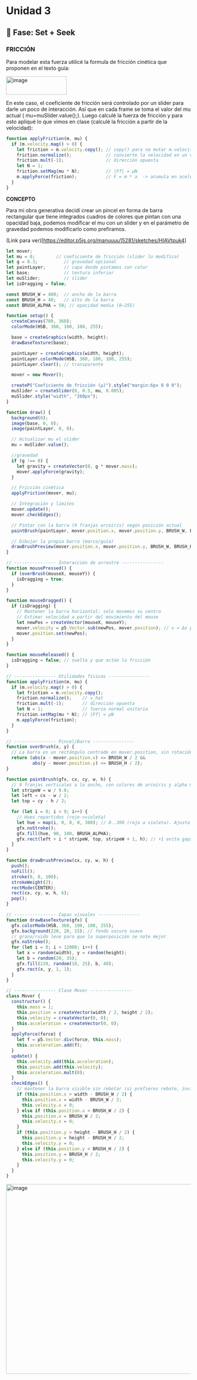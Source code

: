 # Unidad 3

## 🔎 Fase: Set + Seek

### FRICCIÓN

Para modelar esta fuerza utilicé la formula de fricción cinética que proponen en el texto guía:

<img width="165" height="50" alt="image" src="https://github.com/user-attachments/assets/1734cb63-a064-4b3f-84d5-8d8cde49faab" />

En este caso, el coeficiente de fricción será controlado por un slider para darle un poco de interacción. Así que en cada frame se toma el valor del mu actual ( mu=muSlider.value();). Luego calculé la fuerza de fricción y para esto apliqué lo que vimos en clase (calculé la fricción a partir de la velocidad): 

```js
function applyFriction(m, mu) {
  if (m.velocity.mag() > 0) {
    let friction = m.velocity.copy(); // copy() para no mutar m.velocity
    friction.normalize();             // convierte la velocidad en un vector unitario
    friction.mult(-1);                // dirección opuesta
    let N = 1;                        
    friction.setMag(mu * N);          // |Ff| = μN
    m.applyForce(friction);           // F = m * a  -> acumula en aceleración y aplica la 2ª ley de Newton
  }
}
```

**CONCEPTO**

Para mi obra generativa decidí crear un pincel en forma de barra rectangular que tiene integrados cuadros de colores que pintan con una opacidad baja, podemos modificar el mu con un slider y en el parámetro de gravedad podemos modificarlo como prefiramos. 

(Link para ver)[https://editor.p5js.org/manuuuu15281/sketches/HIAVtpuk4]

```js
let mover;
let mu = 0;        // coeficiente de fricción (slider lo modifica)
let g = 0.3;          // gravedad opcional 
let paintLayer;       // capa donde pintamos con color
let base;             // textura inferior
let muSlider;         // slider 
let isDragging = false;

const BRUSH_W = 400;  // ancho de la barra 
const BRUSH_H = 40;   // alto de la barra 
const BRUSH_ALPHA = 50; // opacidad media (0–255)

function setup() {
  createCanvas(700, 360);
  colorMode(HSB, 360, 100, 100, 255);

  base = createGraphics(width, height);
  drawBaseTexture(base);

  paintLayer = createGraphics(width, height);
  paintLayer.colorMode(HSB, 360, 100, 100, 255);
  paintLayer.clear(); // transparente

  mover = new Mover();

  createP("Coeficiente de fricción (μ)").style("margin:6px 0 0 0");
  muSlider = createSlider(0, 0.5, mu, 0.005);
  muSlider.style("width", "260px");
}

function draw() {
  background(0);
  image(base, 0, 0);
  image(paintLayer, 0, 0);

  // Actualizar mu el slider
  mu = muSlider.value();

  //gravedad
  if (g !== 0) {
    let gravity = createVector(0, g * mover.mass);
    mover.applyForce(gravity);
  }

  // Fricción cinética
  applyFriction(mover, mu);

  // Integración y límites
  mover.update();
  mover.checkEdges();

  // Pintar con la barra (9 franjas arcoíris) según posición actual
  paintBrush(paintLayer, mover.position.x, mover.position.y, BRUSH_W, BRUSH_H);

  // Dibujar la propia barra (marco/guía)
  drawBrushPreview(mover.position.x, mover.position.y, BRUSH_W, BRUSH_H);
}

// ---------------- Interacción de arrastre ----------------
function mousePressed() {
  if (overBrush(mouseX, mouseY)) {
    isDragging = true;
  }
}

function mouseDragged() {
  if (isDragging) {
    // Mantener la barra horizontal: solo movemos su centro
    // Estimar velocidad a partir del movimiento del mouse
    let newPos = createVector(mouseX, mouseY);
    mover.velocity = p5.Vector.sub(newPos, mover.position); // v ≈ Δx por frame
    mover.position.set(newPos);
  }
}

function mouseReleased() {
  isDragging = false; // suelta y que actúe la fricción
}

// ---------------- Utilidades físicas ----------------
function applyFriction(m, mu) {
  if (m.velocity.mag() > 0) {
    let friction = m.velocity.copy();
    friction.normalize();    // v_hat
    friction.mult(-1);       // dirección opuesta
    let N = 1;               // fuerza normal unitaria
    friction.setMag(mu * N); // |Ff| = μN
    m.applyForce(friction);
  }
}

// ---------------- Pincel/Barra ----------------
function overBrush(x, y) {
  // La barra es un rectángulo centrado en mover.position, sin rotación
  return (abs(x - mover.position.x) <= BRUSH_W / 2 &&
          abs(y - mover.position.y) <= BRUSH_H / 2);
}

function paintBrush(gfx, cx, cy, w, h) {
  // 9 franjas verticales a lo ancho, con colores de arcoíris y alpha medio
  let stripeW = w / 9.0;
  let left = cx - w / 2;
  let top = cy - h / 2;

  for (let i = 0; i < 9; i++) {
    // Hues repartidos (rojo->violeta)
    let hue = map(i, 0, 8, 0, 300); // 0..300 (rojo a violeta). Ajusta a gusto.
    gfx.noStroke();
    gfx.fill(hue, 90, 100, BRUSH_ALPHA);
    gfx.rect(left + i * stripeW, top, stripeW + 1, h); // +1 evita gaps
  }
}

function drawBrushPreview(cx, cy, w, h) {
  push();
  noFill();
  stroke(0, 0, 100);
  strokeWeight(2);
  rectMode(CENTER);
  rect(cx, cy, w, h, 6);
  pop();
}

// ---------------- Capas visuales ----------------
function drawBaseTexture(gfx) {
  gfx.colorMode(HSB, 360, 100, 100, 255);
  gfx.background(220, 20, 15); // fondo oscuro suave
  // grano/ruido leve para que la superposición se note mejor
  gfx.noStroke();
  for (let i = 0; i < 12000; i++) {
    let x = random(width), y = random(height);
    let b = random(20, 35);
    gfx.fill(220, random(10, 25), b, 40);
    gfx.rect(x, y, 1, 1);
  }
}

// ---------------- Clase Mover ----------------
class Mover {
  constructor() {
    this.mass = 1;
    this.position = createVector(width / 2, height / 2);
    this.velocity = createVector(0, 0);
    this.acceleration = createVector(0, 0);
  }
  applyForce(force) {
    let f = p5.Vector.div(force, this.mass);
    this.acceleration.add(f);
  }
  update() {
    this.velocity.add(this.acceleration);
    this.position.add(this.velocity);
    this.acceleration.mult(0);
  }
  checkEdges() {
    // mantener la barra visible sin rebotar (si prefieres rebote, invierte v)
    if (this.position.x > width - BRUSH_W / 2) {
      this.position.x = width - BRUSH_W / 2;
      this.velocity.x = 0;
    } else if (this.position.x < BRUSH_W / 2) {
      this.position.x = BRUSH_W / 2;
      this.velocity.x = 0;
    }
    if (this.position.y > height - BRUSH_H / 2) {
      this.position.y = height - BRUSH_H / 2;
      this.velocity.y = 0;
    } else if (this.position.y < BRUSH_H / 2) {
      this.position.y = BRUSH_H / 2;
      this.velocity.y = 0;
    }
  }
}
```
<img width="888" height="518" alt="image" src="https://github.com/user-attachments/assets/5d3f325e-c3c4-4b78-851b-6503471768d5" />




